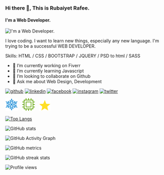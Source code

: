 ### Hi there 👋, This is Rubaiyet Rafee.
#### I'm a Web Developer.
![I'm a Web Developer.](https://scontent.fdac68-1.fna.fbcdn.net/v/t1.6435-9/50924443_2282621505342791_3274809140387512320_n.jpg?_nc_cat=110&ccb=1-5&_nc_sid=19026a&_nc_eui2=AeFmTyIXAYOzKSpQcEoC1ujDg6F1tYowKA2DoXW1ijAoDTbPBZI8MogNhaKMayXaNLmzTrVgeZcWtbgQYT3rDNAj&_nc_ohc=96GiYXMMxjIAX8oYUvq&_nc_ht=scontent.fdac68-1.fna&oh=00_AT-mPypNNysGGNZAKe1vsSzjRdYBtXjmkv3UE3Abcl58fA&oe=625019FE)

I love coding. I want to learn new things, especially any new language. I'm trying to be a successful WEB DEVELOPER.

Skills: HTML / CSS / BOOTSTRAP / JQUERY / PSD to html / SASS

- 🔭 I’m currently working on Fiverr 
- 🌱 I’m currently learning Javascript 
- 👯 I’m looking to collaborate on Github 
- 💬 Ask me about Web Design, Development 


[<img src='https://cdn.jsdelivr.net/npm/simple-icons@3.0.1/icons/github.svg' alt='github' height='40'>](https://github.com/Rubaiyet-Rafee)  [<img src='https://cdn.jsdelivr.net/npm/simple-icons@3.0.1/icons/linkedin.svg' alt='linkedin' height='40'>](https://www.linkedin.com/in/Rubaiyet/)  [<img src='https://cdn.jsdelivr.net/npm/simple-icons@3.0.1/icons/facebook.svg' alt='facebook' height='40'>](https://www.facebook.com/rubaiyetrafee)  [<img src='https://cdn.jsdelivr.net/npm/simple-icons@3.0.1/icons/instagram.svg' alt='instagram' height='40'>](https://www.instagram.com/Rubaiyet/)  [<img src='https://cdn.jsdelivr.net/npm/simple-icons@3.0.1/icons/twitter.svg' alt='twitter' height='40'>](https://twitter.com/Rubaiyet)  

<a href='https://archiveprogram.github.com/'><img src='https://raw.githubusercontent.com/acervenky/animated-github-badges/master/assets/acbadge.gif' width='40' height='40'></a> <a href='https://docs.github.com/en/developers'><img src='https://raw.githubusercontent.com/acervenky/animated-github-badges/master/assets/devbadge.gif' width='40' height='40'></a> <a href='https://stars.github.com/'><img src='https://raw.githubusercontent.com/acervenky/animated-github-badges/master/assets/starbadge.gif' width='35' height='35'></a> 

[![Top Langs](https://github-readme-stats.vercel.app/api/top-langs/?username=Rubaiyet-Rafee)](https://github.com/anuraghazra/github-readme-stats)

![GitHub stats](https://github-readme-stats.vercel.app/api?username=Rubaiyet-Rafee&show_icons=true&count_private=true)  

![GitHub Activity Graph](https://activity-graph.herokuapp.com/graph?username=Rubaiyet-Rafee)  

![GitHub metrics](https://metrics.lecoq.io/Rubaiyet-Rafee)  

![GitHub streak stats](https://github-readme-streak-stats.herokuapp.com/?user=Rubaiyet-Rafee)  

![Profile views](https://gpvc.arturio.dev/Rubaiyet-Rafee)  
